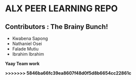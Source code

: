 <h1>ALX PEER LEARNING REPO</h1>
<h2>Contributors : The Brainy Bunch!</h2>
<ul>
<li>Kwabena Sapong</li>
<li>Nathaniel Osei</li>
<li>Falade Mutiu</li>
<li>Ibrahim Ibrahim</li>
</ul>
<p><strong>Yaay Team work<strong></p>
>>>>>>> 5846ba66fc39ea8607f48d0f5d8b6654cc22861c
